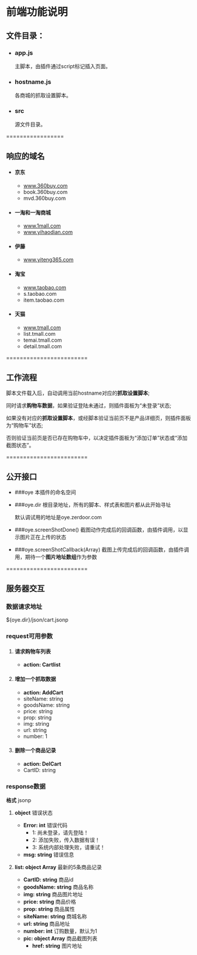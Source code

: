 # 前端功能说明

## 文件目录：
+ ### app.js
    主脚本，由插件通过script标记插入页面。

+ ### hostname.js
     各商城的抓取设置脚本。

+ ### src
     源文件目录。

=================

## 响应的域名
+ #### 京东
    + www.360buy.com
    + book.360buy.com
    + mvd.360buy.com

+ #### 一淘和一淘商城
    + www.1mall.com
    + www.yihaodian.com

+ #### 伊藤
    + www.yiteng365.com

+ #### 淘宝
    + www.taobao.com
    + s.taobao.com
    + item.taobao.com

+ #### 天猫
    + www.tmall.com
    + list.tmall.com
    + temai.tmall.com
    + detail.tmall.com

========================

## 工作流程
脚本文件载入后，自动调用当前hostname对应的**抓取设置脚本**;

同时请求**购物车数据**，如果验证登陆未通过，则插件面板为“未登录”状态;

如果没有对应的**抓取设置脚本**，或经脚本验证当前页不是产品详细页，则插件面板为“购物车”状态;

否则验证当前页是否已存在购物车中，以决定插件面板为“添加订单”状态或“添加截图状态”。


========================

## 公开接口
+ ###oye
    本插件的命名空间

+ ###oye.dir
    根目录地址，所有的脚本、样式表和图片都从此开始寻址

    默认调试用的地址是oye.zerdoor.com

+ ###oye.screenShotDone()
    截图动作完成后的回调函数，由插件调用，以显示图片正在上传的状态

+ ###oye.screenShotCallback(Array)
    截图上传完成后的回调函数，由插件调用，期待一个**图片地址数组**作为参数


========================


## 服务器交互
### 数据请求地址
${oye.dir}/json/cart.jsonp

### request可用参数
1. #### 请求购物车列表
    + **action: Cartlist**

2. #### 增加一个抓取数据
    + **action: AddCart**
    + siteName: string
    + goodsName: string
    + price: string
    + prop: string
    + img: string
    + url: string
    + number: 1

3. #### 删除一个商品记录
    + **action: DelCart**
    + CartID: string


### response数据
**格式** jsonp

1. **object** 错误状态 
    + **Error: int** 错误代码
        + 1: 尚未登录，请先登陆！
        + 2: 添加失败，传入数据有误！
        + 3: 系统内部处理失败，请重试！
    + **msg: string** 错误信息

2. **list: object Array** 最新的5条商品记录
    + **CartID: string** 商品id
    + **goodsName: string** 商品名称
    + **img: string** 商品图片地址
    + **price: string** 商品价格
    + **prop: string** 商品属性
    + **siteName: string** 商城名称
    + **url: string** 商品地址
    + **number: int** 订购数量，默认为1
    + **pic: object Array** 商品截图列表
        + **href: string** 图片地址









